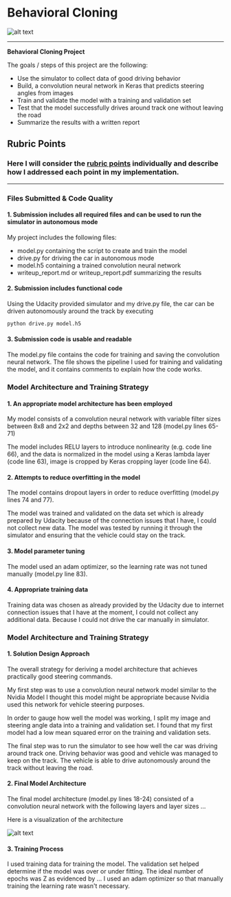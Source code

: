 # **Behavioral Cloning** 

[//]: # (Image References)

[image1]: ./pictures/network_image.png "Model Visualization"
[image2]: ./pictures/project_result.gif "Model Visualization"


![alt text][image2]


---

**Behavioral Cloning Project**

The goals / steps of this project are the following:
* Use the simulator to collect data of good driving behavior
* Build, a convolution neural network in Keras that predicts steering angles from images
* Train and validate the model with a training and validation set
* Test that the model successfully drives around track one without leaving the road
* Summarize the results with a written report




## Rubric Points
### Here I will consider the [rubric points](https://review.udacity.com/#!/rubrics/432/view) individually and describe how I addressed each point in my implementation.  

---
### Files Submitted & Code Quality

#### 1. Submission includes all required files and can be used to run the simulator in autonomous mode

My project includes the following files:
* model.py containing the script to create and train the model
* drive.py for driving the car in autonomous mode
* model.h5 containing a trained convolution neural network 
* writeup_report.md or writeup_report.pdf summarizing the results

#### 2. Submission includes functional code
Using the Udacity provided simulator and my drive.py file, the car can be driven autonomously around the track by executing 
```sh
python drive.py model.h5
```

#### 3. Submission code is usable and readable

The model.py file contains the code for training and saving the convolution neural network. The file shows the pipeline I used for training and validating the model, and it contains comments to explain how the code works.

### Model Architecture and Training Strategy

#### 1. An appropriate model architecture has been employed

My model consists of a convolution neural network with variable filter sizes between 8x8 and 2x2 and depths between 32 and 128 (model.py lines 65-71) 

The model includes RELU layers to introduce nonlinearity (e.g. code line 66), and the data is normalized in the model using a Keras lambda layer (code line 63), image is cropped by Keras cropping layer (code line 64). 

#### 2. Attempts to reduce overfitting in the model

The model contains dropout layers in order to reduce overfitting (model.py lines 74 and 77). 

The model was trained and validated on the data set which is already prepared by Udacity because of the connection issues that I have, I could not collect new data. The model was tested by running it through the simulator and ensuring that the vehicle could stay on the track.

#### 3. Model parameter tuning

The model used an adam optimizer, so the learning rate was not tuned manually (model.py line 83).

#### 4. Appropriate training data

Training data was chosen as already provided by the Udacity due to internet connection issues that I have at the moment, I could not collect any additional data. Because I could not drive the car manually in simulator. 

### Model Architecture and Training Strategy

#### 1. Solution Design Approach

The overall strategy for deriving a model architecture that achieves practically good steering commands.

My first step was to use a convolution neural network model similar to the Nvidia Model I thought this model might be appropriate because Nvidia used this network for vehicle steering purposes.

In order to gauge how well the model was working, I split my image and steering angle data into a training and validation set. I found that my first model had a low mean squared error on the training and validation sets. 

The final step was to run the simulator to see how well the car was driving around track one. Driving behavior was good and vehicle was managed to keep on the track.
The vehicle is able to drive autonomously around the track without leaving the road.

#### 2. Final Model Architecture

The final model architecture (model.py lines 18-24) consisted of a convolution neural network with the following layers and layer sizes ...

Here is a visualization of the architecture

![alt text][image1]

#### 3. Training Process

I used training data for training the model. The validation set helped determine if the model was over or under fitting. The ideal number of epochs was Z as evidenced by ... I used an adam optimizer so that manually training the learning rate wasn't necessary.
